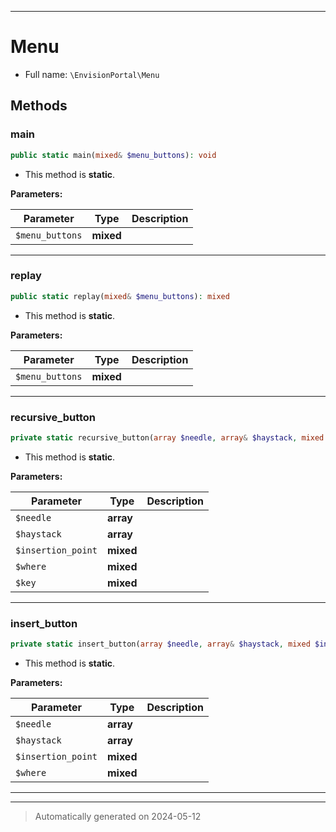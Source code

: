 ***

# Menu





* Full name: `\EnvisionPortal\Menu`




## Methods


### main



```php
public static main(mixed& $menu_buttons): void
```



* This method is **static**.




**Parameters:**

| Parameter | Type | Description |
|-----------|------|-------------|
| `$menu_buttons` | **mixed** |  |





***

### replay



```php
public static replay(mixed& $menu_buttons): mixed
```



* This method is **static**.




**Parameters:**

| Parameter | Type | Description |
|-----------|------|-------------|
| `$menu_buttons` | **mixed** |  |





***

### recursive_button



```php
private static recursive_button(array $needle, array& $haystack, mixed $insertion_point, mixed $where, mixed $key): void
```



* This method is **static**.




**Parameters:**

| Parameter | Type | Description |
|-----------|------|-------------|
| `$needle` | **array** |  |
| `$haystack` | **array** |  |
| `$insertion_point` | **mixed** |  |
| `$where` | **mixed** |  |
| `$key` | **mixed** |  |





***

### insert_button



```php
private static insert_button(array $needle, array& $haystack, mixed $insertion_point, mixed $where = &#039;after&#039;): void
```



* This method is **static**.




**Parameters:**

| Parameter | Type | Description |
|-----------|------|-------------|
| `$needle` | **array** |  |
| `$haystack` | **array** |  |
| `$insertion_point` | **mixed** |  |
| `$where` | **mixed** |  |





***


***
> Automatically generated on 2024-05-12
